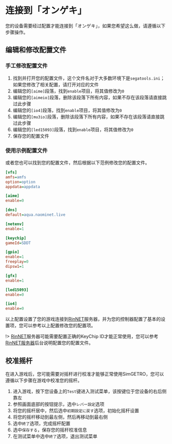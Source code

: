 # 连接到「オンゲキ」

您的设备需要经过配置才能连接到「オンゲキ」，如果您希望这么做，请遵循以下步骤操作。

## 编辑和修改配置文件

### 手工修改配置文件

1. 找到并打开您的配置文件，这个文件名对于大多数环境下是`segatools.ini`；如果您修改了相关配置，请打开对应的文件
2. 编辑您的`[aime]`段落，找到`enable`项目，将其值修改为`0`
3. 编辑您的`[aimeio]`段落，删除该段落下所有内容，如果不存在该段落请直接跳过此步骤
4. 编辑您的`[io4]`段落，找到`enable`项目，将其值修改为`0`
5. 编辑您的`[mu3io]`段落，删除该段落下所有内容，如果不存在该段落请直接跳过此步骤
6. 编辑您的`[led15093]`段落，找到`enable`项目，将其值修改为`0`
7. 保存您的配置文件

### 使用示例配置文件

或者您也可以找到您的配置文件，然后根据以下范例修改您的配置文件。

```ini
[vfs]
amfs=amfs
option=option
appdata=appdata

[aime]
enable=0

[dns]
default=aqua.naominet.live

[netenv]
enable=1

[keychip]
gameId=SDDT

[gpio]
enable=1
freeplay=0
dipsw1=1

[gfx]
enable=1

[led15093]
enable=0

[io4]
enable=0
```

以上配置设置了您的游戏连接到[RinNET](https://portal.naominet.live/)服务器，并为您的控制器配置了基本的设置项，您可以参考以上配置修改您的配置项。

!> [RinNET](https://portal.naominet.live/)服务器可能需要配置正确的KeyChip ID才能正常使用，您可以参考[RinNET服务器](https://portal.naominet.live/)后台说明配置您的配置文件。

## 校准摇杆

在进入游戏后，您可能需要对摇杆进行校准才能够正常使用SimGETRO，您可以遵循以下步骤在游戏中校准您的摇杆。

1. 进入游戏，按下您设备上的`Test`键进入测试菜单，该按键位于您设备的右后侧靠左
2. 参照画面底部的按钮提示，选中`レバー設定`选项
3. 将您的摇杆居中，然后选中`初期設定に戻す`选项，初始化摇杆设置
4. 将您的摇杆移动到最左侧，然后再移动到最右侧
5. 选中`終了`选项，完成摇杆配置
6. 选中`保存する`，保存您的摇杆校准信息
7. 在测试菜单中选中`終了`选项，退出测试菜单